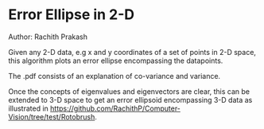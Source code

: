 # Error Ellipse in 2-D

Author: Rachith Prakash

Given any 2-D data, e.g x and y coordinates of a set of points in 2-D space, this algorithm plots an error ellipse encompassing the datapoints.

The .pdf consists of an explanation of co-variance and variance.

Once the concepts of eigenvalues and eigenvectors are clear, this can be extended to 3-D space to get an error ellipsoid encompassing 3-D data as illustrated in https://github.com/RachithP/Computer-Vision/tree/test/Rotobrush.
